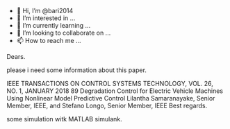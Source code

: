 - 👋 Hi, I’m @bari2014
- 👀 I’m interested in ...
- 🌱 I’m currently learning ...
- 💞️ I’m looking to collaborate on ...
- 📫 How to reach me ...

<!---
bari2014/bari2014 is a ✨ special ✨ repository because its `README.md` (this file) appears on your GitHub profile.
You can click the Preview link to take a look at your changes.
--->Dears.
please i need some information about this paper.

IEEE TRANSACTIONS ON CONTROL SYSTEMS TECHNOLOGY, VOL. 26, NO. 1, JANUARY 2018 89
Degradation Control for Electric Vehicle Machines
Using Nonlinear Model Predictive Control
Lilantha Samaranayake, Senior Member, IEEE, and Stefano Longo, Senior Member, IEEE
Best regards.

some simulation witk MATLAB simulank.
